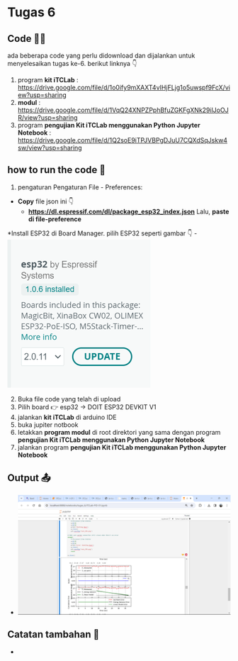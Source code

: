 # Tugas 6

## Code 🧑‍💻
ada beberapa code yang perlu didownload dan dijalankan untuk menyelesaikan tugas ke-6. berikut linknya 👇
1. program **kit iTCLab** : https://drive.google.com/file/d/1o0ify9mXAXT4vIHjFLjg1o5uwspf9FcX/view?usp=sharing
2. **modul** : https://drive.google.com/file/d/1VqQ24XNPZPphBfuZGKFgXNk29ilJoOJR/view?usp=sharing
3. program **pengujian Kit iTCLab menggunakan Python Jupyter Notebook** : https://drive.google.com/file/d/1Q2soE9iTPJVBPgDJuU7CQXdSqJskw4sw/view?usp=sharing

## how to run the code 🤔
1. pengaturan Pengaturan File - Preferences:
  * **Copy** file json ini 👇 
    - **https://dl.espressif.com/dl/package_esp32_index.json**
    Lalu, **paste di file-preference**
  
  *Install ESP32 di Board Manager. pilih ESP32 seperti gambar 👇
    - ![Alt text](esp32.png)
  
2. Buka file code yang telah di upload
3. Pilih board 👉 esp32 -> DOIT ESP32 DEVKIT V1 
4. jalankan **kit iTCLab** di arduino IDE
5. buka jupiter notbook
6. letakkan **program modul** di root direktori yang sama dengan program **pengujian Kit iTCLab menggunakan Python Jupyter Notebook**
7. jalankan program **pengujian Kit iTCLab menggunakan Python Jupyter Notebook**


## Output 📤
- ![Alt text](hasil.png)

## Catatan tambahan 📝
-
